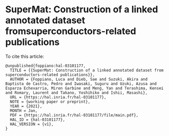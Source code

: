 # SuperMat: Construction of a linked annotated dataset fromsuperconductors-related publications

To cite this article: 

```
@unpublished{foppiano:hal-03101177,
  TITLE = {{SuperMat: Construction of a linked annotated dataset from superconductors-related publications}},
  AUTHOR = {Foppiano, Luca and Dieb, Sae and Suzuki, Akira and Baptista de Castro, Pedro and Iwasaki, Suguru and Uzuki, Azusa and Esparza Echevarria, Miren Garbine and Meng, Yan and Terashima, Kensei and Romary, Laurent and Takano, Yoshihiko and Ishii, Masashi},
  URL = {https://hal.inria.fr/hal-03101177},
  NOTE = {working paper or preprint},
  YEAR = {2021},
  MONTH = Jan,
  PDF = {https://hal.inria.fr/hal-03101177/file/main.pdf},
  HAL_ID = {hal-03101177},
  HAL_VERSION = {v1},
}

```

